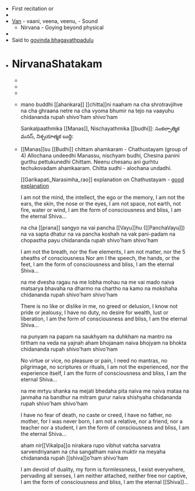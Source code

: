 - First recitation or
-
- [Van](https://youtu.be/C9XlxIzbvZ4?t=2523) - vaani, veena, veenu, - Sound
	- Nirvana - Goying beyond physical
-
- Said to [govinda bhagavathpadulu](https://youtu.be/C9XlxIzbvZ4?t=2186)
- # NirvanaShatakam
	-
	-
	-
	- mano buddhi [[ahankara]] [[chitta]]ni naaham
	  na cha shrotravjihve na cha ghraana netre
	  na cha vyoma bhumir na tejo na vaayuhu
	  chidananda rupah shivo'ham shivo'ham
	  
	  Sankalpaathmika [[Manas]], Nischayathmika [[budhi]]:
	  సంకల్పాత్మిక మనస్, నిశ్చయాత్మక బుద్ధి:
	- [[Manas]]su [[Budhi]] chittam ahamkaram - Chathustayam (group of 4)
	  Allochana undeedhi Manassu, nischyam budhi, Chesina panini gurthu pettukunedhi Chittam. Neenu chesanu ani gurhtu techukovadam ahamkaaram.
	  Chitta sudhi - alochana undadhi.
	  
	  [[Garikapati_Narasimha_rao]] explanation on Chathustayam - [good explanation](https://www.facebook.com/srigarikipatinarasimharaoofficial/videos/%E0%B0%AE%E0%B0%A8%E0%B0%B8%E0%B1%81-%E0%B0%AC%E0%B1%81%E0%B0%A6%E0%B1%8D%E0%B0%A7%E0%B0%BF-%E0%B0%9A%E0%B0%BF%E0%B0%A4%E0%B1%8D%E0%B0%A4%E0%B0%82-%E0%B0%B5%E0%B1%80%E0%B0%9F%E0%B0%BF-%E0%B0%AE%E0%B0%A7%E0%B1%8D%E0%B0%AF-%E0%B0%A4%E0%B1%87%E0%B0%A1%E0%B0%BE-%E0%B0%8F%E0%B0%AE%E0%B0%BF%E0%B0%9F%E0%B1%8B-%E0%B0%9A%E0%B1%82%E0%B0%A1%E0%B0%82%E0%B0%A1%E0%B0%BF/245100914115291/)
	  
	  I am not the mind, the intellect, the ego or the memory,
	  I am not the ears, the skin, the nose or the eyes,
	  I am not space, not earth, not fire, water or wind,
	  I am the form of consciousness and bliss,
	  I am the eternal Shiva...
	  
	  na cha [[prana]] sangyo na vai pancha [[Vayu]]hu ([[PanchaVayu]])
	  na va sapta dhatur na va pancha koshah
	  na vak pani-padam na chopastha payu
	  chidananda rupah shivo'ham shivo'ham
	  
	  I am not the breath, nor the five elements,
	  I am not matter, nor the 5 sheaths of consciousness
	  Nor am I the speech, the hands, or the feet,
	  I am the form of consciousness and bliss,
	  I am the eternal Shiva...
	  
	  na me dvesha ragau na me lobha mohau
	  na me vai mado naiva matsarya bhavaha
	  na dharmo na chartho na kamo na mokshaha
	  chidananda rupah shivo'ham shivo'ham
	  
	  There is no like or dislike in me, no greed or delusion,
	  I know not pride or jealousy,
	  I have no duty, no desire for wealth, lust or liberation,
	  I am the form of consciousness and bliss,
	  I am the eternal Shiva...
	  
	  na punyam na papam na saukhyam na duhkham
	  na mantro na tirtham na veda na yajnah
	  aham bhojanam naiva bhojyam na bhokta
	  chidananda rupah shivo'ham shivo'ham
	  
	  No virtue or vice, no pleasure or pain,
	  I need no mantras, no pilgrimage, no scriptures or rituals,
	  I am not the experienced, nor the experience itself,
	  I am the form of consciousness and bliss,
	  I am the eternal Shiva...
	  
	  na me mrtyu shanka na mejati bhedaha
	  pita naiva me naiva mataa na janmaha
	  na bandhur na mitram gurur naiva shishyaha
	  chidananda rupah shivo'ham shivo'ham
	  
	  I have no fear of death, no caste or creed,
	  I have no father, no mother, for I was never born,
	  I am not a relative, nor a friend, nor a teacher nor a student,
	  I am the form of consciousness and bliss,
	  I am the eternal Shiva...
	  
	  aham nir[[Vikalpa]]o nirakara rupo
	  vibhut vatcha sarvatra sarvendriyanam
	  na cha sangatham naiva muktir na meyaha
	  chidananda rupah [[shiva]]o'ham shivo'ham
	  
	  I am devoid of duality, my form is formlessness,
	  I exist everywhere, pervading all senses,
	  I am neither attached, neither free nor captive,
	  I am the form of consciousness and bliss,
	  I am the eternal [[Shiva]]...